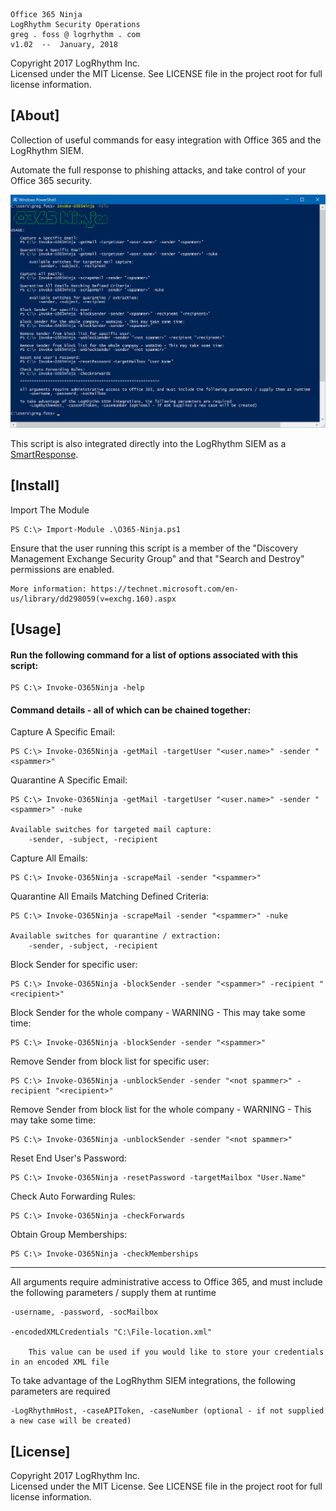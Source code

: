 
    Office 365 Ninja
    LogRhythm Security Operations
    greg . foss @ logrhythm . com
    v1.02  --  January, 2018

Copyright 2017 LogRhythm Inc.   
Licensed under the MIT License. See LICENSE file in the project root for full license information.


## [About]
    
Collection of useful commands for easy integration with Office 365 and the LogRhythm SIEM.

Automate the full response to phishing attacks, and take control of your Office 365 security.

![O365-Ninja](/images/O365-Ninja.png)

This script is also integrated directly into the LogRhythm SIEM as a [SmartResponse](/SmartResponse).


## [Install]

Import The Module
	
	PS C:\> Import-Module .\O365-Ninja.ps1

Ensure that the user running this script is a member of the "Discovery Management Exchange Security Group" and that "Search and Destroy" permissions are enabled.
    
    More information: https://technet.microsoft.com/en-us/library/dd298059(v=exchg.160).aspx


## [Usage]

#### Run the following command for a list of options associated with this script:

    PS C:\> Invoke-O365Ninja -help

#### Command details - all of which can be chained together:

Capture A Specific Email:

	PS C:\> Invoke-O365Ninja -getMail -targetUser "<user.name>" -sender "<spammer>"

Quarantine A Specific Email:

	PS C:\> Invoke-O365Ninja -getMail -targetUser "<user.name>" -sender "<spammer>" -nuke

    Available switches for targeted mail capture:
        -sender, -subject, -recipient

Capture All Emails:

	PS C:\> Invoke-O365Ninja -scrapeMail -sender "<spammer>"

Quarantine All Emails Matching Defined Criteria:

	PS C:\> Invoke-O365Ninja -scrapeMail -sender "<spammer>" -nuke

    Available switches for quarantine / extraction:
        -sender, -subject, -recipient

Block Sender for specific user:

	PS C:\> Invoke-O365Ninja -blockSender -sender "<spammer>" -recipient "<recipient>"

Block Sender for the whole company - WARNING - This may take some time:

	PS C:\> Invoke-O365Ninja -blockSender -sender "<spammer>"

Remove Sender from block list for specific user:

	PS C:\> Invoke-O365Ninja -unblockSender -sender "<not spammer>" -recipient "<recipient>"

Remove Sender from block list for the whole company - WARNING - This may take some time:

	PS C:\> Invoke-O365Ninja -unblockSender -sender "<not spammer>"

Reset End User's Password:

	PS C:\> Invoke-O365Ninja -resetPassword -targetMailbox "User.Name"

Check Auto Forwarding Rules:

	PS C:\> Invoke-O365Ninja -checkForwards

Obtain Group Memberships:

    PS C:\> Invoke-O365Ninja -checkMemberships

************************************************************

All arguments require administrative access to Office 365, and must include the following parameters / supply them at runtime
 
    -username, -password, -socMailbox

    -encodedXMLCredentials "C:\File-location.xml"

        This value can be used if you would like to store your credentials in an encoded XML file

To take advantage of the LogRhythm SIEM integrations, the following parameters are required
 
    -LogRhythmHost, -caseAPIToken, -caseNumber (optional - if not supplied a new case will be created)


## [License]

Copyright 2017 LogRhythm Inc.   
Licensed under the MIT License. See LICENSE file in the project root for full license information.
